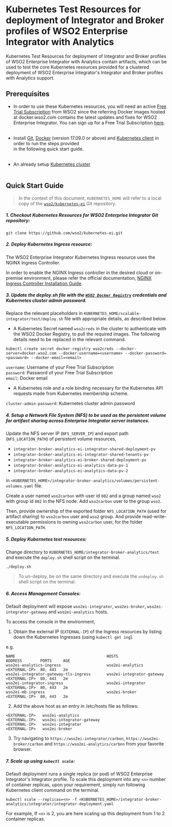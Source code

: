 # Kubernetes Test Resources for deployment of Integrator and Broker profiles of WSO2 Enterprise Integrator with Analytics

Kubernetes Test Resources for deployment of Integrator and Broker profiles of WSO2 Enterprise Integrator with Analytics
contain artifacts, which can be used to test the core Kubernetes resources provided for a clustered deployment
of WSO2 Enterprise Integrator's Integrator and Broker profiles with Analytics support.

## Prerequisites

* In order to use these Kubernetes resources, you will need an active [Free Trial Subscription](https://wso2.com/free-trial-subscription)
from WSO2 since the referring Docker images hosted at docker.wso2.com contains the latest updates and fixes for WSO2 Enterprise Integrator.
You can sign up for a Free Trial Subscription [here](https://wso2.com/free-trial-subscription).<br><br>

* Install [Git](https://git-scm.com/book/en/v2/Getting-Started-Installing-Git), [Docker](https://www.docker.com/get-docker)
(version 17.09.0 or above) and [Kubernetes client](https://kubernetes.io/docs/tasks/tools/install-kubectl/)
in order to run the steps provided<br>in the following quick start guide.<br><br>

* An already setup [Kubernetes cluster](https://kubernetes.io/docs/setup/pick-right-solution/)<br><br>
 
## Quick Start Guide

>In the context of this document, `KUBERNETES_HOME` will refer to a local copy of the [`wso2/kubernetes-ei`](https://github.com/wso2/kubernetes-ei/)
Git repository.<br>

##### 1. Checkout Kubernetes Resources for WSO2 Enterprise Integrator Git repository:

```
git clone https://github.com/wso2/kubernetes-ei.git
```

##### 2. Deploy Kubernetes Ingress resource:

The WSO2 Enterprise Integrator Kubernetes Ingress resource uses the NGINX Ingress Controller.

In order to enable the NGINX Ingress controller in the desired cloud or on-premise environment,
please refer the official documentation, [NGINX Ingress Controller Installation Guide](https://kubernetes.github.io/ingress-nginx/deploy/).

##### 3. Update the deploy.sh file with the [`WSO2 Docker Registry`](https://docker.wso2.com) credentials and Kubernetes cluster admin password.

Replace the relevant placeholders in `KUBERNETES_HOME/scalable-integrator/test/deploy.sh` file with appropriate details, as described below.

* A Kubernetes Secret named `wso2creds` in the cluster to authenticate with the WSO2 Docker Registry, to pull the required images.
The following details need to be replaced in the relevant command.

```
kubectl create secret docker-registry wso2creds --docker-server=docker.wso2.com --docker-username=<username> --docker-password=<password> --docker-email=<email>
```

`username`: Username of your Free Trial Subscription<br>
`password`: Password of your Free Trial Subscription<br>
`email`: Docker email

* A Kubernetes role and a role binding necessary for the Kubernetes API requests made from Kubernetes membership scheme.

`cluster-admin-password`: Kubernetes cluster admin password

##### 4. Setup a Network File System (NFS) to be used as the persistent volume for artifact sharing across Enterprise Integrator server instances.

Update the NFS server IP (`NFS_SERVER_IP`) and export path (`NFS_LOCATION_PATH`) of persistent volume resources,

* `integrator-broker-analytics-ei-integrator-shared-deployment-pv`
* `integrator-broker-analytics-ei-integrator-shared-tenants-pv`
* `integrator-broker-analytics-ei-broker-shared-deployment-pv`
* `integrator-broker-analytics-ei-analytics-data-pv-1`
* `integrator-broker-analytics-ei-analytics-data-pv-2`

in `<KUBERNETES_HOME>/integrator-broker-analytics/volumes/persistent-volumes.yaml` file.

Create a user named `wso2carbon` with user id `802` and a group named `wso2` with group id `802` in the NFS node.
Add `wso2carbon` user to the group `wso2`.

Then, provide ownership of the exported folder `NFS_LOCATION_PATH` (used for artifact sharing) to `wso2carbon` user and `wso2` group.
And provide read-write-executable permissions to owning `wso2carbon` user, for the folder `NFS_LOCATION_PATH`.

##### 5. Deploy Kubernetes test resources:

Change directory to `KUBERNETES_HOME/integrator-broker-analytics/test` and execute the `deploy.sh` shell script on the terminal.

```
./deploy.sh
```
>To un-deploy, be on the same directory and execute the `undeploy.sh` shell script on the terminal.

##### 6. Access Management Consoles:

Default deployment will expose `wso2ei-integrator`, `wso2ei-broker`, `wso2ei-integrator-gateway` and `wso2ei-analytics` hosts.

To access the console in the environment,

1. Obtain the external IP (`EXTERNAL-IP`) of the Ingress resources by listing down the Kubernetes Ingresses (using `kubectl get ing`).

e.g.

```
NAME                                        HOSTS                       ADDRESS        PORTS     AGE
wso2ei-analytics-ingress                    wso2ei-analytics            <EXTERNAL-IP>  80, 443   2m
wso2ei-integrator-gateway-tls-ingress       wso2ei-integrator-gateway   <EXTERNAL-IP>  80, 443   2m
wso2ei-integrator-ingress                   wso2ei-integrator           <EXTERNAL-IP>  80, 443   2m
wso2ei-mb-ingress                           wso2ei-broker               <EXTERNAL-IP>  80, 443   2m
```

2. Add the above host as an entry in /etc/hosts file as follows:

```
<EXTERNAL-IP>	wso2ei-analytics
<EXTERNAL-IP>	wso2ei-integrator-gateway
<EXTERNAL-IP>	wso2ei-integrator
<EXTERNAL-IP>	wso2ei-broker
```

3. Try navigating to `https://wso2ei-integrator/carbon`, `https://wso2ei-broker/carbon` and `https://wso2ei-analytics/carbon` from your favorite browser.

##### 7. Scale up using `kubectl scale`:

Default deployment runs a single replica (or pod) of WSO2 Enterprise Integrator's Integrator profile. To scale this deployment into any `<n>` number of
container replicas, upon your requirement, simply run following Kubernetes client command on the terminal.

```
kubectl scale --replicas=<n> -f <KUBERNETES_HOME>/integrator-broker-analytics/integrator/integrator-deployment.yaml
```

For example, If `<n>` is 2, you are here scaling up this deployment from 1 to 2 container replicas.

